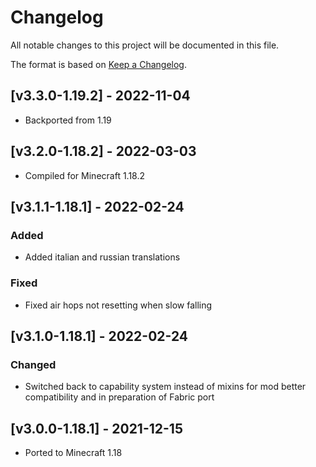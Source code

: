 # Changelog
All notable changes to this project will be documented in this file.

The format is based on [Keep a Changelog].

## [v3.3.0-1.19.2] - 2022-11-04
- Backported from 1.19

## [v3.2.0-1.18.2] - 2022-03-03
- Compiled for Minecraft 1.18.2

## [v3.1.1-1.18.1] - 2022-02-24
### Added
- Added italian and russian translations
### Fixed
- Fixed air hops not resetting when slow falling

## [v3.1.0-1.18.1] - 2022-02-24
### Changed
- Switched back to capability system instead of mixins for mod better compatibility and in preparation of Fabric port

## [v3.0.0-1.18.1] - 2021-12-15
- Ported to Minecraft 1.18

[Keep a Changelog]: https://keepachangelog.com/en/1.0.0/
